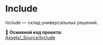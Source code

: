 # Include

Include — склад универсальных решений.

📁 **Основной код проекта:**  
[Assets/_Source/Include](Assets/_Source/Include)
